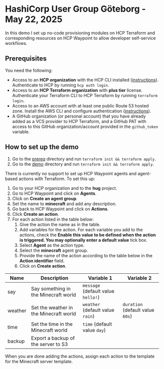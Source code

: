 # HashiCorp User Group Göteborg - May 22, 2025

In this demo I set up no-code provisioning modules on HCP Terraform and corresponding resources on HCP Waypoint to allow developer self-service workflows.

## Prerequisites

You need the following:

* Access to an **HCP organization** with the HCP CLI installed ([instructions](https://developer.hashicorp.com/hcp/docs/cli/install)). Authenticate to HCP by running `hcp auth login`.
* Access to an **HCP Terraform organization** with **plus tier** license. Authenticate your Terraform CLI to HCP Terraform by running `terraform login`.
* Access to an AWS account with at least one public Route 53 hosted zone. Install the AWS CLI and configure authentication ([instructions](https://docs.aws.amazon.com/cli/latest/userguide/getting-started-install.html)).
* A GitHub organization (or personal account) that you have already added as a VCS provider to HCP Terraform, and a GitHub PAT with access to this GitHub organization/account provided in the `github_token` variable.

## How to set up the demo

1. Go to the [prereq](./prereq/) directory and run `terraform init && terraform apply`.
1. Go to the [demo](./demo/) directory and run `terraform init && terraform apply`.

There is currently no support to set up HCP Waypoint agents and agent-based actions with Terraform. To set this up:

1. Go to your HCP organization and to the **hug** project.
1. Go to HCP Waypoint and click on **Agents**.
1. Click on **Create an agent group**.
1. Set the name to **minecraft** and add any description.
1. Go back to HCP Waypoint and click on **Actions**.
1. Click **Create an action**.
1. For each action listed in the table below:
    1. Give the action the name as in the table.
    1. Add variables for the action. For each variable you add to the actions, check the **Enable this value to be defined when the action is triggered. You may optionally enter a default value** tick box.
    1. Select **Agent** as the action type.
    1. Select the **minecraft** agent group.
    1. Provide the name of the action according to the table below in the **Action identifier** field.
    1. Click on **Create action**.

| Name    | Description                            | Variable 1                         | Variable 2                       |
| ------- | -------------------------------------- | ---------------------------------- | -------------------------------- |
| say     | Say something in the Minecraft world   | `message` (default value `hello!`) |                                  |
| weather | Set the weather in the Minecraft world | `weather` (default value `rain`)   | `duration` (default value `60s`) |
| time    | Set the time in the Minecraft world    | `time` (default value `day`)       |                                  |
| backup  | Export a backup of the server to S3    |                                    |                                  |

When you are done adding the actions, assign each action to the template for the Minecraft server template.
